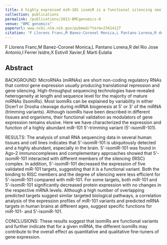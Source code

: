 ```yaml
---
title: A highly expressed miR-101 isomiR is a functional silencing small RNA.
collection: publications
permalink: /publications/2013-BMCgenomics-8
venue: "BMC genomics"
paperurl: www.ncbi.nlm.nih.gov/pubmed/?term=23414127
citation: 'F Llorens Franc,M Banez-Coronel Monica,L Pantano Lorena,R del Rio Jose Antonio,I Ferrer Isidre,X Estivill Xavier,E Marti Eulalia (2013) A highly expressed miR-101 isomiR is a functional silencing small RNA. <i>BMC genomics</i>'
---
```


F Llorens Franc,M Banez-Coronel Monica,L Pantano Lorena,R del Rio Jose Antonio,I Ferrer Isidre,X Estivill Xavier,E Marti Eulalia
## Abstract
BACKGROUND: MicroRNAs (miRNAs) are short non-coding regulatory RNAs that control gene expression usually producing translational repression and gene silencing. High-throughput sequencing technologies have revealed heterogeneity at length and sequence level for the majority of mature miRNAs (IsomiRs). Most isomiRs can be explained by variability in either Dicer1 or Drosha cleavage during miRNA biogenesis at 5' or 3' of the miRNA (trimming variants). Although isomiRs have been described in different tissues and organisms, their functional validation as modulators of gene expression remains elusive. Here we have characterized the expression and function of a highly abundant miR-101 5'-trimming variant (5'-isomiR-101).

RESULTS: The analysis of small RNA sequencing data in several human tissues and cell lines indicates that 5'-isomiR-101 is ubiquitously detected and a highly abundant, especially in the brain. 5'-isomiR-101 was found in Ago-2 immunocomplexes and complementary approaches showed that 5'-isomiR-101 interacted with different members of the silencing (RISC) complex. In addition, 5'-isomiR-101 decreased the expression of five validated miR-101 targets, suggesting that it is a functional variant. Both the binding to RISC members and the degree of silencing were less efficient for 5'-isomiR-101 compared with miR-101. For some targets, both miR-101 and 5'-isomiR-101 significantly decreased protein expression with no changes in the respective mRNA levels. Although a high number of overlapping predicted targets suggest similar targeted biological pathways, a correlation analysis of the expression profiles of miR-101 variants and predicted mRNA targets in human brains at different ages, suggest specific functions for miR-101- and 5'-isomiR-101.

CONCLUSIONS: These results suggest that isomiRs are functional variants and further indicate that for a given miRNA, the different isomiRs may contribute to the overall effect as quantitative and qualitative fine-tuners of gene expression.
